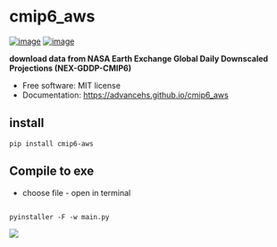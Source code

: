 # cmip6_aws


[![image](https://img.shields.io/pypi/v/cmip6_aws.svg)](https://pypi.python.org/pypi/cmip6_aws)
[![image](https://img.shields.io/conda/vn/conda-forge/cmip6_aws.svg)](https://anaconda.org/conda-forge/cmip6_aws)


**download data from NASA Earth Exchange Global Daily Downscaled Projections (NEX-GDDP-CMIP6)**


-   Free software: MIT license
-   Documentation: https://advancehs.github.io/cmip6_aws
    

## install 

```
pip install cmip6-aws

```
## Compile to exe

- choose file - open in terminal

```

pyinstaller -F -w main.py

```
![](https://advance-markdown.oss-cn-shenzhen.aliyuncs.com/img/20240805193559.png)